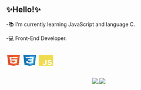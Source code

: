 ## ✨Hello!✨
<p>-📚 I’m currently learning JavaScript and language C.</p>

<p>-💻 Front-End Developer. </p>

<div style="display: inline_block"><br>
    <img align="center" alt="Sa-HTML" height="30" width="40" src="https://raw.githubusercontent.com/devicons/devicon/master/icons/html5/html5-original.svg">
    <img align="center" alt="Sa-CSS" height="30" width="40" src="https://raw.githubusercontent.com/devicons/devicon/master/icons/css3/css3-original.svg">
     <img align="center" alt="Sa-Js" height="30" width="40" src="https://raw.githubusercontent.com/devicons/devicon/master/icons/javascript/javascript-plain.svg">
</div>
    <p align="center"> <br>
    
  <a href="https://github.com/anuraghazra/github-readme-stats">
    <img
      align="center"
      height="160"
      src="https://github-readme-stats.vercel.app/api?username=sabrinasoaress&show_icons=true&theme=dracula&include_all_commits=true&count_private=true"
    />
    </a>
      <a href="https://github.com/anuraghazra/github-readme-stats">
    <img
      align="center"
         height="160"
      src="https://github-readme-stats.vercel.app/api/top-langs/?username=sabrinasoaress&layout=compact&langs_count=7&theme=dracula"
    />
  </a>
</p>
